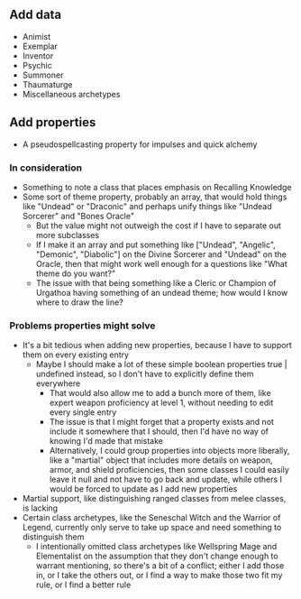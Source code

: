 ## Add data

- Animist
- Exemplar
- Inventor
- Psychic
- Summoner
- Thaumaturge
- Miscellaneous archetypes

## Add properties

- A pseudospellcasting property for impulses and quick alchemy

### In consideration

- Something to note a class that places emphasis on Recalling Knowledge
- Some sort of theme property, probably an array, that would hold things like "Undead" or "Draconic" and perhaps unify things like "Undead Sorcerer" and "Bones Oracle"
  - But the value might not outweigh the cost if I have to separate out more subclasses
  - If I make it an array and put something like ["Undead", "Angelic", "Demonic", "Diabolic"] on the Divine Sorcerer and "Undead" on the Oracle, then that might work well enough for a questions like "What theme do you want?"
  - The issue with that being something like a Cleric or Champion of Urgathoa having something of an undead theme; how would I know where to draw the line?

### Problems properties might solve

- It's a bit tedious when adding new properties, because I have to support them on every existing entry
  - Maybe I should make a lot of these simple boolean properties true | undefined instead, so I don't have to explicitly define them everywhere
    - That would also allow me to add a bunch more of them, like expert weapon proficiency at level 1, without needing to edit every single entry
    - The issue is that I might forget that a property exists and not include it somewhere that I should, then I'd have no way of knowing I'd made that mistake
    - Alternatively, I could group properties into objects more liberally, like a "martial" object that includes more details on weapon, armor, and shield proficiencies, then some classes I could easily leave it null and not have to go back and update, while others I would be forced to update as I add new properties
- Martial support, like distinguishing ranged classes from melee classes, is lacking
- Certain class archetypes, like the Seneschal Witch and the Warrior of Legend, currently only serve to take up space and need something to distinguish them
  - I intentionally omitted class archetypes like Wellspring Mage and Elementalist on the assumption that they don't change enough to warrant mentioning, so there's a bit of a conflict; either I add those in, or I take the others out, or I find a way to make those two fit my rule, or I find a better rule
